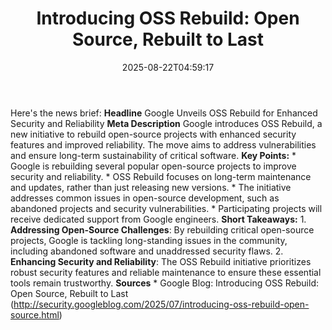 ﻿---
title: "Introducing OSS Rebuild: Open Source, Rebuilt to Last"
date: "2025-08-22T04:59:17"
category: "Markets"
summary: ""
slug: "introducing oss rebuild open source rebuilt to last"
source_urls:
  - "http://security.googleblog.com/2025/07/introducing-oss-rebuild-open-source.html"
seo:
  title: "Introducing OSS Rebuild: Open Source, Rebuilt to Last | Hash n Hedge"
  description: ""
  keywords: ["news", "markets", "brief"]
---
Here's the news brief:  **Headline** Google Unveils OSS Rebuild for Enhanced Security and Reliability  **Meta Description** Google introduces OSS Rebuild, a new initiative to rebuild open-source projects with enhanced security features and improved reliability. The move aims to address vulnerabilities and ensure long-term sustainability of critical software.  **Key Points:**  * Google is rebuilding several popular open-source projects to improve security and reliability. * OSS Rebuild focuses on long-term maintenance and updates, rather than just releasing new versions. * The initiative addresses common issues in open-source development, such as abandoned projects and security vulnerabilities. * Participating projects will receive dedicated support from Google engineers.  **Short Takeaways:**  1. **Addressing Open-Source Challenges**: By rebuilding critical open-source projects, Google is tackling long-standing issues in the community, including abandoned software and unaddressed security flaws. 2. **Enhancing Security and Reliability**: The OSS Rebuild initiative prioritizes robust security features and reliable maintenance to ensure these essential tools remain trustworthy.  **Sources** * Google Blog: Introducing OSS Rebuild: Open Source, Rebuilt to Last (http://security.googleblog.com/2025/07/introducing-oss-rebuild-open-source.html) 
